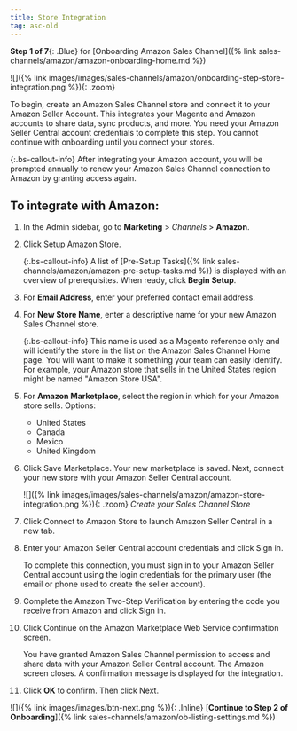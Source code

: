 ```yaml
---
title: Store Integration
tag: asc-old
---
```



**Step 1 of 7**{: .Blue} for [Onboarding Amazon Sales Channel]({% link sales-channels/amazon/amazon-onboarding-home.md %})

![]({% link images/images/sales-channels/amazon/onboarding-step-store-integration.png %}){: .zoom}

To begin, create an Amazon Sales Channel store and connect it to your Amazon Seller Account. This integrates your Magento and Amazon accounts to share data, sync products, and more. You need your Amazon Seller Central account credentials to complete this step. You cannot continue with onboarding until you connect your stores.

{:.bs-callout-info}
After integrating your Amazon account, you will be prompted annually to renew your Amazon Sales Channel connection to Amazon by granting access again.

## To integrate with Amazon:

1. In the Admin sidebar, go to **Marketing** > _Channels_ > **Amazon**.

1. Click <span class="btn">Setup Amazon Store</span>.

   {:.bs-callout-info}
   A list of [Pre-Setup Tasks]({% link sales-channels/amazon/amazon-pre-setup-tasks.md %}) is displayed with an overview of prerequisites. When ready, click **Begin Setup**.

1. For **Email Address**, enter your preferred contact email address.

1. For **New Store Name**, enter a descriptive name for your new Amazon Sales Channel store.

   {:.bs-callout-info}
   This name is used as a Magento reference only and will identify the store in the list on the Amazon Sales Channel Home page. You will want to make it something your team can easily identify. For example, your Amazon store that sells in the United States region might be named "Amazon Store USA".

1. For **Amazon Marketplace**, select the region in which for your Amazon store sells. Options:

    - United States
    - Canada
    - Mexico
    - United Kingdom

1. Click <span class="btn">Save Marketplace</span>. Your new marketplace is saved. Next, connect your new store with your Amazon Seller Central account.

    ![]({% link images/images/sales-channels/amazon/amazon-store-integration.png %}){: .zoom}
    _Create your Sales Channel Store_

1. Click <span class="btn">Connect to Amazon Store</span> to launch Amazon Seller Central in a new tab.

1. Enter your Amazon Seller Central account credentials and click <span class="btn">Sign in</span>.

   To complete this connection, you must sign in to your Amazon Seller Central account using the login credentials for the primary user (the email or phone used to create the seller account).

1. Complete the Amazon Two-Step Verification by entering the code you receive from Amazon and click <span class="btn">Sign in</span>.

1. Click <span class="btn">Continue</span> on the Amazon Marketplace Web Service confirmation screen.

   You have granted Amazon Sales Channel permission to access and share data with your Amazon Seller Central account. The Amazon screen closes. A confirmation message is displayed for the integration.

1. Click **OK** to confirm. Then click <span class="btn">Next</span>.

![]({% link images/images/btn-next.png %}){: .Inline} [**Continue to Step 2 of Onboarding**]({% link sales-channels/amazon/ob-listing-settings.md %})
